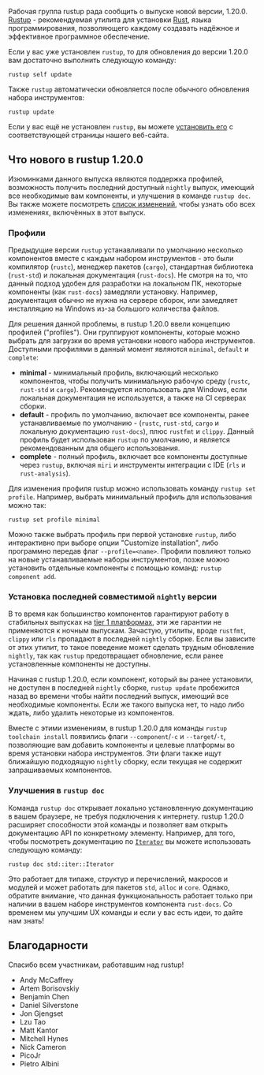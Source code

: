 Рабочая группа rustup рада сообщить о выпуске новой версии, 1.20.0. [Rustup] - рекомендуемая утилита для установки [Rust], языка программирования, позволяющего каждому создавать надёжное и эффективное программное обеспечение.

Если у вас уже установлен `rustup`, то для обновления до версии 1.20.0 вам достаточно выполнить следующую команду:

```
rustup self update
```

Также `rustup` автоматически обновляется после обычного обновления набора инструментов:

```
rustup update
```

Если у вас ещё не установлен `rustup`, вы можете [установить его](https://rustup.rs) с соответствующей страницы нашего веб-сайта.

## Что нового в rustup 1.20.0

Изюминками данного выпуска являются поддержка профилей, возможность получить последний доступный `nightly` выпуск, имеющий все необходимые вам компоненты, и улучшения в команде `rustup doc`. Вы также можете посмотреть [список изменений], чтобы узнать обо всех изменениях, включённых в этот выпуск.

### Профили

Предыдущие версии `rustup` устанавливали по умолчанию несколько компонентов вместе с каждым набором инструментов - это были компилятор (`rustc`), менеджер пакетов (`cargo`), стандартная библиотека (`rust-std`) и локальная документация (`rust-docs`). Не смотря на то, что данный подход удобен для разработки на локальном ПК, некоторые компоненты (как `rust-docs`) замедляли установку. Например, документация обычно не нужна на сервере сборок, или замедляет инсталляцию на Windows из-за большого количества файлов.

Для решения данной проблемы, в rustup 1.20.0 ввели концепцию профилей ("profiles"). Они группируют компоненты, которые можно выбрать для загрузки во время установки нового набора инструментов. Доступными профилями в данный момент являются `minimal`, `default` и `complete`:

- **minimal** - минимальный профиль, включающий несколько компонентов, чтобы получить минимальную рабочую среду (`rustc`, `rust-std` и `cargo`). Рекомендуется использовать для Windows, если локальная документация не используется, а также на CI серверах сборки.
- **default** - профиль по умолчанию, включает все компоненты, ранее устанавливаемые по умолчанию - (`rustc`, `rust-std`, `cargo` и локальную документацию `rust-docs`), плюс `rustfmt` и `clippy`. Данный профиль будет использован `rustup` по умолчанию, и является рекомендованным для общего использования.
- **complete** - полный профиль, включает все компоненты доступные через `rustup`, включая `miri` и инструменты интеграции с IDE (`rls` и `rust-analysis`).

Для изменения профиля rustup можно использовать команду `rustup set profile`. Например, выбрать минимальный профиль для использования можно так:

```
rustup set profile minimal
```

Можно также выбрать профиль при первой установке `rustup`, либо интерактивно при выборе опции "Customize installation", либо программно передав флаг `--profile=<name>`. Профили повлияют только на новые устанавливаемые наборы инструментов, позже можно установить отдельные компоненты с помощью команд: `rustup component add`.

### Установка последней совместимой `nightly` версии

В то время как большинство компонентов гарантируют работу в стабильных выпусках на [tier 1 платформах], эти же гарантии не применяются к ночным выпускам. Зачастую, утилиты, вроде `rustfmt`, `clippy` или `rls` пропадают в последней `nightly` сборке. Если вы зависите от этих утилит, то такое поведение может сделать трудным обновление `nightly`, так как `rustup` предотвращает обновление, если ранее установленные компоненты не доступны.

Начиная с rustup 1.20.0, если компонент, который вы ранее установили, не доступен в последней `nightly` сборке, `rustup update` пробежится назад во времени чтобы найти последний выпуск, имеющий все необходимые компоненты. Если же такого выпуска нет, то надо либо ждать, либо удалить некоторые из компонентов.

Вместе с этими изменениям, в rustup 1.20.0 для команды `rustup toolchain install` появились флаги `--component`/`-c` и `--target`/`-t`, позволяющие вам добавить компоненты и целевые платформы во время установки набора инструментов. Эти флаги также ищут ближайшую подходящую `nightly` сборку, если текущая не содержит запрашиваемых компонентов.

### Улучшения в `rustup doc`

Команда `rustup doc` открывает локально установленную документацию в вашем браузере, не требуя подключения к интернету. rustup 1.20.0 расширяет способности этой команды и позволяет вам открыть документацию API по конкретному элементу. Например, для того, чтобы посмотреть документацию по [`Iterator`] вы можете использовать следующую команду:

```
rustup doc std::iter::Iterator
```

Это работает для типаже, структур и перечислений, макросов и модулей и может работать для пакетов `std`, `alloc` и `core`. Однако, обратите внимание, что данная функциональность работает только при наличии в вашем наборе инструментов компонента `rust-docs`. Со временем мы улучшим UX команды и если у вас есть идеи, то дайте нам знать!

## Благодарности

Спасибо всем участникам, работавшим над rustup!

- Andy McCaffrey
- Artem Borisovskiy
- Benjamin Chen
- Daniel Silverstone
- Jon Gjengset
- Lzu Tao
- Matt Kantor
- Mitchell Hynes
- Nick Cameron
- PicoJr
- Pietro Albini


[Rust]: https://www.rust-lang.org
[Rustup]: https://rustup.rs
[список изменений]: https://github.com/rust-lang/rustup.rs/blob/master/CHANGELOG.md
[tier 1 платформах]: https://forge.rust-lang.org/release/platform-support.html
[`Iterator`]: https://doc.rust-lang.org/std/iter/trait.Iterator.html